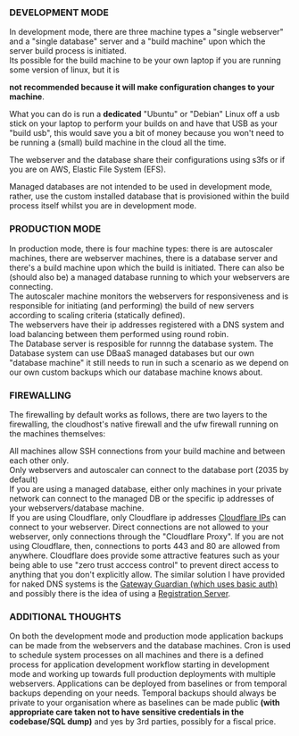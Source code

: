 ### DEVELOPMENT MODE

In development mode, there are three machine types a "single webserver" and a "single database" server and a "build machine" upon which the server build process is initiated.  
Its possible for the build machine to be your own laptop if you are running some version of linux, but it is  
  
  **not recommended because it will make configuration changes to your machine**.  
    
What you can do is run a **dedicated** "Ubuntu" or "Debian" Linux off a usb stick on your laptop to perform your builds on and have that USB as your "build usb", this would save you a bit of money because you won't need to be running a (small) build machine in the cloud all the time.  
  
The webserver and the database share their configurations using s3fs or if you are on AWS, Elastic File System (EFS).  

Managed databases are not intended to be used in development mode, rather, use the custom installed database that is provisioned within the build process itself whilst you are in development mode.  
  
### PRODUCTION MODE

In production mode, there is four machine types: there is are autoscaler machines, there are webserver machines, there is a database server and there's a build machine upon which the build is initiated. There can also be (should also be) a managed database running to which your webservers are connecting.  
The autoscaler machine monitors the webservers for responsiveness and is responsible for initiating (and performing) the build of new servers according to scaling criteria (statically defined).  
The webservers have their ip addresses registered with a DNS system and load balancing between them performed using round robin.  
The Database server is resposible for runnng the database system. The Database system can use DBaaS managed databases but our own "database machine" it still needs to run in such a scenario as we depend on our own custom backups which our database machine knows about.


### FIREWALLING  

The firewalling by default works as follows, there are two layers to the firewalling, the cloudhost's native firewall and the ufw firewall running on the machines themselves:  

All machines allow SSH connections from your build machine and between each other only.  
Only webservers and autoscaler can connect to the database port (2035 by default)  
If you are using a managed database, either only machines in your private network can connect to the managed DB or the specific ip addresses of your webservers/database machine.  
If you are using Cloudflare, only Cloudflare ip addresses [Cloudflare IPs](https://www.cloudflare.com/en-gb/ips/) can connect to your webserver. Direct connections are not allowed to your webserver, only connections through the "Cloudflare Proxy". If you are not using Cloudflare, then, connections to ports 443 and 80 are allowed from anywhere. Cloudflare does provide some attractive features such as your being able to use "zero trust acccess control" to prevent direct access to anything that you don't explicitly allow. The similar solution I have provided for naked DNS systems is the [Gateway Guardian (which uses basic auth)](https://github.com/agile-deployer/agile-infrastructure-build-client-scripts/blob/master/doco/AgileToolkitDeployment/GatewayGuardian.md) and possibly there is the idea of using a [Registration Server](https://github.com/agile-deployer/agile-infrastructure-build-client-scripts/blob/master/doco/AgileToolkitDeployment/RegistrationServer.md).  

### ADDITIONAL THOUGHTS  

On both the development mode and production mode application backups can be made from the webservers and the database machines. 
Cron is used to schedule system processes on all machines and there is a defined process for application development workflow starting in development mode and working up towards full production deployments with multiple webservers.
Applications can be deployed from baselines or from temporal backups depending on your needs. Temporal backups should always be private to your organisation where as baselines can be made public **(with appropriate care taken not to have sensitive credentials in the codebase/SQL dump)** and yes by 3rd parties, possibly for a fiscal price.  
